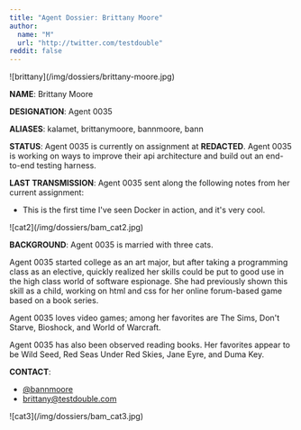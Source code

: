 ```yaml
---
title: "Agent Dossier: Brittany Moore"
author:
  name: "M"
  url: "http://twitter.com/testdouble"
reddit: false
---
```

<photo>
	![brittany](/img/dossiers/brittany-moore.jpg)
</photo>

**NAME**: Brittany Moore

**DESIGNATION**: Agent 0035

**ALIASES**: kalamet, brittanymoore, bannmoore, bann

**STATUS**: Agent 0035 is currently on assignment at **REDACTED**. Agent 0035 is working on ways to improve their api architecture and build out an end-to-end testing harness.

**LAST TRANSMISSION**: Agent 0035 sent along the following notes from her current assignment:

- This is the first time I've seen Docker in action, and it's very cool.

<photo>
	![cat2](/img/dossiers/bam_cat2.jpg)
</photo>

**BACKGROUND**: Agent 0035 is married with three cats.

Agent 0035 started college as an art major, but after taking a programming class as an elective, quickly realized her skills could be put to good use in the high class world of software espionage. She had previously shown this skill as a child, working on html and css for her online forum-based game based on a book series.

Agent 0035 loves video games; among her favorites are The Sims, Don't Starve, Bioshock, and World of Warcraft.

Agent 0035 has also been observed reading books. Her favorites appear to be Wild Seed, Red Seas Under Red Skies, Jane Eyre, and Duma Key.

**CONTACT**:

- [@bannmoore](http://twitter.com/bannmoore)
- [brittany@testdouble.com](mailto:brittany@testdouble.com)

<photo>
	![cat3](/img/dossiers/bam_cat3.jpg)
</photo>
